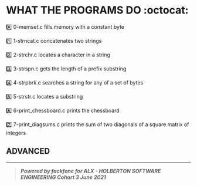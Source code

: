 # WHAT THE PROGRAMS DO :octocat:

:zero: 0-memset.c fills memory with a constant byte

:one: 1-strncat.c concatenates two strings

:two: 2-strchr.c locates a character in a string

:three: 3-strspn.c gets the length of a prefix substring

:four: 4-strpbrk.c searches a string for any of a set of bytes

:five: 5-strstr.c locates a substring

:six: 6-print_chessboard.c prints the chessboard

:seven: 7-print_diagsums.c prints the sum of two diagonals of a square matrix of integers

## ADVANCED


******************************************************************************************************
> ***Powered by *fackfone* for ALX - HOLBERTON SOFTWARE ENGINEERING Cohort 3 June 2021***
